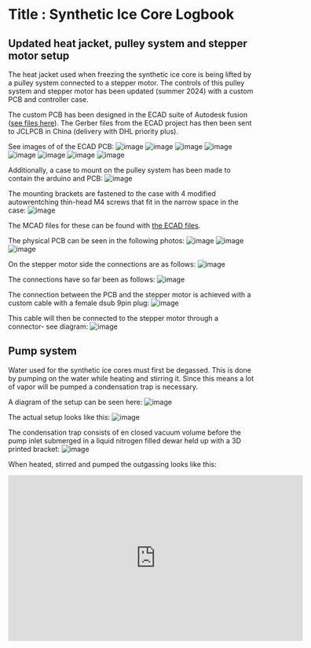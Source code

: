 # Title : Synthetic Ice Core Logbook


## Updated heat jacket, pulley system and stepper motor setup

The heat jacket used when freezing the synthetic ice core is being lifted by a pulley system connected to a stepper motor. The controls of this pulley system and stepper motor has been updated (summer 2024) with a custom PCB and controller case.

The custom PCB has been designed in the ECAD suite of Autodesk fusion ([see files here](https://github.com/vgkinis/synthetic_ice_core/tree/main/Fusion_PCB_Project/ECAD_files)). The Gerber files from the ECAD project has then been sent to JCLPCB in China (delivery with DHL priority plus).

See images of of the ECAD PCB:
![image](https://github.com/vgkinis/synthetic_ice_core/blob/main/Fusion_PCB_Project/Images/PCB_schematic.png)
![image](https://github.com/vgkinis/synthetic_ice_core/blob/main/Fusion_PCB_Project/Images/PCB_outline.png)
![image](https://github.com/vgkinis/synthetic_ice_core/blob/main/Fusion_PCB_Project/Images/PCB_outline_DIGI.png)
![image](https://github.com/vgkinis/synthetic_ice_core/blob/main/Fusion_PCB_Project/Images/PCB_outline_ANA.png)
![image](https://github.com/vgkinis/synthetic_ice_core/blob/main/Fusion_PCB_Project/Images/PCB_outline_9PIN.png)
![image](https://github.com/vgkinis/synthetic_ice_core/blob/main/Fusion_PCB_Project/Images/PCB_3D_top.png)
![image](https://github.com/vgkinis/synthetic_ice_core/blob/main/Fusion_PCB_Project/Images/PCB_3D_bottom.png)
![image](https://github.com/vgkinis/synthetic_ice_core/blob/main/Fusion_PCB_Project/Images/PCB_3D_side.png)

Additionally, a case to mount on the pulley system has been made to contain the arduino and PCB:
![image](https://github.com/vgkinis/synthetic_ice_core/blob/main/Fusion_PCB_Project/Images/PCB_case_side.png)

The mounting brackets are fastened to the case with 4 modified autowrentching thin-head M4 screws that fit in the narrow space in the case:
![image](https://github.com/vgkinis/synthetic_ice_core/blob/main/Fusion_PCB_Project/Images/M4_autowrench.png)

The MCAD files for these can be found with [the ECAD files](https://github.com/vgkinis/synthetic_ice_core/tree/main/Fusion_PCB_Project/ECAD_files).

The physical PCB can be seen in the following photos:
![image](https://github.com/vgkinis/synthetic_ice_core/blob/main/Fusion_PCB_Project/Images/PCB_IMG.png)
![image](https://github.com/vgkinis/synthetic_ice_core/blob/main/Fusion_PCB_Project/Images/PCB_case_open.png)
![image](https://github.com/vgkinis/synthetic_ice_core/blob/main/Fusion_PCB_Project/Images/PCB_case_closed.png)

On the stepper motor side the connections are as follows:
![image](https://github.com/vgkinis/synthetic_ice_core/blob/main/Fusion_PCB_Project/Images/Stepper_connections.png)

The connections have so far been as follows:
![image](https://github.com/vgkinis/synthetic_ice_core/blob/main/Fusion_PCB_Project/Images/Stepper_CONX.png)

The connection between the PCB and the stepper motor is achieved with a custom cable with a female dsub 9pin plug:
![image](https://github.com/vgkinis/synthetic_ice_core/blob/main/Fusion_PCB_Project/Images/DSUB_CONX.png)

This cable will then be connected to the stepper motor through a connector- see diagram:
![image](https://github.com/vgkinis/synthetic_ice_core/blob/main/Fusion_PCB_Project/Images/CONX_diagram.png)

## Pump system

Water used for the synthetic ice cores must first be degassed. This is done by pumping on the water while heating and stirring it. Since this means a lot of vapor will be pumped a condensation trap is necessary.

A diagram of the setup can be seen here:
![image](https://github.com/vgkinis/synthetic_ice_core/blob/main/experiments/Initial_test/IMG/diagram.JPG)

The actual setup looks like this:
![image](https://github.com/vgkinis/synthetic_ice_core/blob/main/experiments/Initial_test/IMG/setup.png)

The condensation trap consists of en closed vacuum volume before the pump inlet submerged in a liquid nitrogen filled dewar held up with a 3D printed bracket:
![image](https://github.com/vgkinis/synthetic_ice_core/blob/main/experiments/Initial_test/IMG/condensation_trap.png)

When heated, stirred and pumped the outgassing looks like this:
<iframe width="600" height="338" src="https://youtube.com/shorts/-hlvExogXq0?feature=share" frameborder="0" allowfullscreen></iframe>
